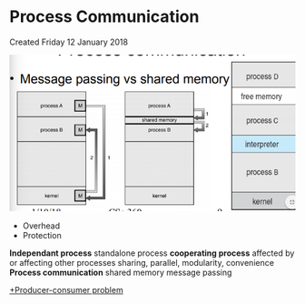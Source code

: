 # Process Communication
Created Friday 12 January 2018

![](./Process_Communication/pasted_image.png)

* Overhead
* Protection


**Independant process**
standalone process
**cooperating process**
affected by or affecting other processes
sharing, parallel, modularity, convenience
**Process communication**
shared memory
message passing

[+Producer-consumer problem](./Process_Communication/Producer-consumer_problem.markdown)

